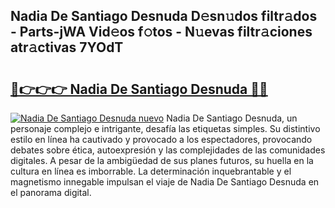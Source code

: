 ## Nadia De Santiago Desnuda D𝚎sn𝚞dos filtr𝚊dos - Parts-jWA Vid𝚎os f𝚘tos - N𝚞evas filtr𝚊ciones atr𝚊ctivas 7YOdT

# <h2><a href="http://mb54c5.tromn.icu/?c=Nadia+De+Santiago+Desnuda">🔗👉👉👉 Nadia De Santiago Desnuda 🔗🔗</a></h2>

[![Nadia De Santiago Desnuda nuevo](https://i.imgur.com/pEAQMta.gif)](http://mb54c5.tromn.icu/?c=Nadia+De+Santiago+Desnuda)
Nadia De Santiago Desnuda, un personaje complejo e intrigante, desafía las etiquetas simples. Su distintivo estilo en línea ha cautivado y provocado a los espectadores, provocando debates sobre ética, autoexpresión y las complejidades de las comunidades digitales. A pesar de la ambigüedad de sus planes futuros, su huella en la cultura en línea es imborrable. La determinación inquebrantable y el magnetismo innegable impulsan el viaje de Nadia De Santiago Desnuda en el panorama digital.
